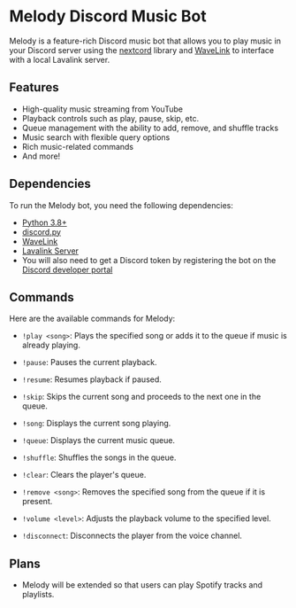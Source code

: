 # Melody Discord Music Bot

Melody is a feature-rich Discord music bot that allows you to play music in your Discord server using the [nextcord](https://github.com/nextcord/nextcord) library and [WaveLink](https://github.com/PythonistaGuild/Wavelink) to interface with a local Lavalink server.

## Features

- High-quality music streaming from YouTube
- Playback controls such as play, pause, skip, etc.
- Queue management with the ability to add, remove, and shuffle tracks
- Music search with flexible query options
- Rich music-related commands
- And more!

## Dependencies

To run the Melody bot, you need the following dependencies:

- [Python 3.8+](https://www.python.org/downloads/)
- [discord.py](https://github.com/Rapptz/discord.py)
- [WaveLink](https://github.com/PythonistaGuild/Wavelink)
- [Lavalink Server](https://github.com/lavalink-devs/Lavalink)
- You will also need to get a Discord token by registering the bot on the [Discord developer portal](https://discord.com/developers/applications)

## Commands

Here are the available commands for Melody:

- `!play <song>`: Plays the specified song or adds it to the queue if music is already playing.
- `!pause`: Pauses the current playback.
- `!resume`: Resumes playback if paused.
- `!skip`: Skips the current song and proceeds to the next one in the queue.

- `!song`: Displays the current song playing.
- `!queue`: Displays the current music queue.

- `!shuffle`: Shuffles the songs in the queue.
- `!clear`: Clears the player's queue.
- `!remove <song>`: Removes the specified song from the queue if it is present.
  
- `!volume <level>`: Adjusts the playback volume to the specified level.
- `!disconnect`: Disconnects the player from the voice channel.

## Plans
- Melody will be extended so that users can play Spotify tracks and playlists.
